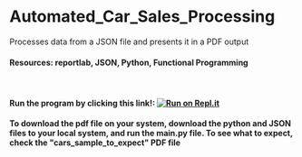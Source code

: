 # Automated_Car_Sales_Processing
Processes data from a JSON file and presents it in a PDF output
 #### Resources: reportlab, JSON, Python, Functional Programming
 
&nbsp;
#### Run the program by clicking this link!:  [![Run on Repl.it](https://repl.it/badge/github/munachimso-victor/Automated_Car_Sales_Processing)](https://repl.it/github/munachimso-victor/Automated_Car_Sales_Processing)
#### To download the pdf file on your system, download the python and JSON files to your local system, and run the main.py file. To see what to expect, check the "cars_sample_to_expect" PDF file
